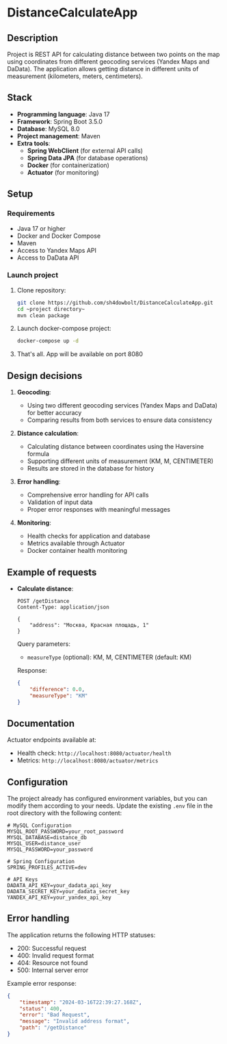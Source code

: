 # DistanceCalculateApp

## Description
Project is REST API for calculating distance between two points on the map using coordinates from different geocoding services (Yandex Maps and DaData). The application allows getting distance in different units of measurement (kilometers, meters, centimeters).

## Stack
- **Programming language**: Java 17
- **Framework**: Spring Boot 3.5.0
- **Database**: MySQL 8.0
- **Project management**: Maven
- **Extra tools**:
  - **Spring WebClient** (for external API calls)
  - **Spring Data JPA** (for database operations)
  - **Docker** (for containerization)
  - **Actuator** (for monitoring)

## Setup
### Requirements
- Java 17 or higher
- Docker and Docker Compose
- Maven
- Access to Yandex Maps API
- Access to DaData API

### Launch project
1. Clone repository:
   ```bash
   git clone https://github.com/sh4dowbolt/DistanceCalculateApp.git
   cd ~project directory~
   mvn clean package
   ```
2. Launch docker-compose project:
   ```bash 
   docker-compose up -d
   ```
3. That's all. App will be available on port 8080

## Design decisions
1. **Geocoding**:
   - Using two different geocoding services (Yandex Maps and DaData) for better accuracy
   - Comparing results from both services to ensure data consistency

2. **Distance calculation**:
   - Calculating distance between coordinates using the Haversine formula
   - Supporting different units of measurement (KM, M, CENTIMETER)
   - Results are stored in the database for history

3. **Error handling**:
   - Comprehensive error handling for API calls
   - Validation of input data
   - Proper error responses with meaningful messages

4. **Monitoring**:
   - Health checks for application and database
   - Metrics available through Actuator
   - Docker container health monitoring

## Example of requests
- **Calculate distance**:
  ```http
  POST /getDistance
  Content-Type: application/json
  
  {
      "address": "Москва, Красная площадь, 1"
  }
  ```
  Query parameters:
  - `measureType` (optional): KM, M, CENTIMETER (default: KM)

  Response:
  ```json
  {
      "difference": 0.0,
      "measureType": "KM"
  }
  ```

## Documentation
Actuator endpoints available at:
- Health check: `http://localhost:8080/actuator/health`
- Metrics: `http://localhost:8080/actuator/metrics`

## Configuration
The project already has configured environment variables, but you can modify them according to your needs. Update the existing `.env` file in the root directory with the following content:
```env
# MySQL Configuration
MYSQL_ROOT_PASSWORD=your_root_password
MYSQL_DATABASE=distance_db
MYSQL_USER=distance_user
MYSQL_PASSWORD=your_password

# Spring Configuration
SPRING_PROFILES_ACTIVE=dev

# API Keys
DADATA_API_KEY=your_dadata_api_key
DADATA_SECRET_KEY=your_dadata_secret_key
YANDEX_API_KEY=your_yandex_api_key
```

## Error handling
The application returns the following HTTP statuses:
- 200: Successful request
- 400: Invalid request format
- 404: Resource not found
- 500: Internal server error

Example error response:
```json
{
    "timestamp": "2024-03-16T22:39:27.168Z",
    "status": 400,
    "error": "Bad Request",
    "message": "Invalid address format",
    "path": "/getDistance"
}
```
